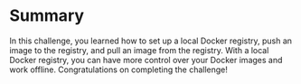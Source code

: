 # Summary

In this challenge, you learned how to set up a local Docker registry, push an image to the registry, and pull an image from the registry. With a local Docker registry, you can have more control over your Docker images and work offline. Congratulations on completing the challenge!
